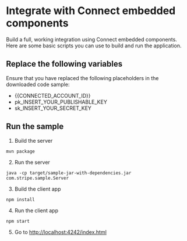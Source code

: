 # Integrate with Connect embedded components

Build a full, working integration using Connect embedded components. Here are some basic
scripts you can use to build and run the application.

## Replace the following variables

Ensure that you have replaced the following placeholders in the downloaded code sample:
- {{CONNECTED_ACCOUNT_ID}}
- pk_INSERT_YOUR_PUBLISHABLE_KEY
- sk_INSERT_YOUR_SECRET_KEY

## Run the sample

1. Build the server

~~~
mvn package
~~~

2. Run the server

~~~
java -cp target/sample-jar-with-dependencies.jar com.stripe.sample.Server
~~~

3. Build the client app

~~~
npm install
~~~

4. Run the client app

~~~
npm start
~~~

5. Go to [http://localhost:4242/index.html](http://localhost:4242/index.html)